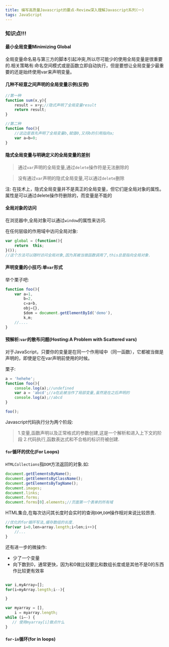 ```yaml
---
title: 编写高质量Javascript的要点-Review深入理解Javascript系列(一)
tags: JavaScript
---
```


### 知识点!!!

#### 最小全局变量Minimizing Global

全局变量命名易与第三方的脚本引起冲突,所以尽可能少的使用全局变量是很重要的.相关策略有:命名空间模式或是函数立即自动执行，但是要想让全局变量少最重要的还是始终使用var来声明变量。

<!--more-->

#### 几种不经意之间声明的全局变量示例(反例)

```js
//第一种
function sum(x,y){
    result = x+y;//隐式声明了全局变量result
    return result;
}

//第二种
function foo(){
    //这边是首先声明了全局变量b,赋值0,又将b的引用指向a;
    var a=b=0;
}
```

#### 隐式全局变量与明确定义的全局变量的差别

> 通过`var`声明的全局变量,通过`delete`操作符是无法删除的

> 没有通过`var`声明的隐式全局变量,可以通过`delete`删除

注:
在技术上，隐式全局变量并不是真正的全局变量，但它们是全局对象的属性。属性是可以通过delete操作符删除的，而变量是不能的

#### 全局对象的访问

在浏览器中,全局对象可以通过`window`的属性来访问.

在任何层级的作用域中访问全局对象:

```js
var global = (function(){
    return  this;
}());
//这个方法可以随时访问全局对象,因为其被当做函数调用了,this总是指向全局对象.
```

#### 声明变量的小技巧:单`var`形式

举个栗子吧:

```js
function foo(){
    var a=1,
        b=2,
        c=a+b,
        obj={},
        $dom = document.getElementById('demo'),
        k,m;
    //....
}
```

#### 预解析:`var`的散布问题(Hosting:A Problem with Scattered vars)

对于JavaScript，只要你的变量是在同一个作用域中（同一函数），它都被当做是声明的，即使是它在var声明前使用的时候。

栗子:

```js
a = 'hehehe';
function foo(){
    console.log(a);//undefined
    var a = 'abcd';//a在此被当作了局部变量,虽然是在之后声明的
    console.log(a);//abcd
}

foo();
```

Javascript代码执行分为两个阶段:

> 1.变量,函数声明以及正常格式的参数创建,这是一个解析和进入上下文的阶段
> 2.代码执行,函数表达式和不合格的标识符被创建.

#### `for`循环的优化(For Loops)

`HTMLCollections`指`DOM`方法返回的对象.如:

```js
document.getElementsByName();
document.getElementsByClassName();
document.getElementsByTagName();
document.images;
document.links;
document.forms;
document.forms[0].elements;//页面第一个表单的所有域
```

HTML集合,在每次访问其长度时会实时的查询`DOM`,`DOM`操作相对来说比较昂贵.

```js
//优化的for循环写法,缓存数组的长度.
for(var i=0,len=array.length;i<len;i++){
    //...
}
```


还有进一步的微操作:

* 少了一个变量
* 向下数到0，通常更快，因为和0做比较要比和数组长度或是其他不是0的东西作比较更有效率

```js

var i,myArray=[];
for(i=myArray.length;i--){

}

var myarray = [],
    i = myarray.length;
while (i–-) {
   // 使用myarray[i]做点什么
}

```


#### `for-in`循环(for in loops)

